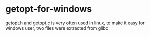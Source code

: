 # getopt-for-windows
getopt.h and getopt.c is very often used in linux, to make it easy for windows user, two files were extracted from glibc 
